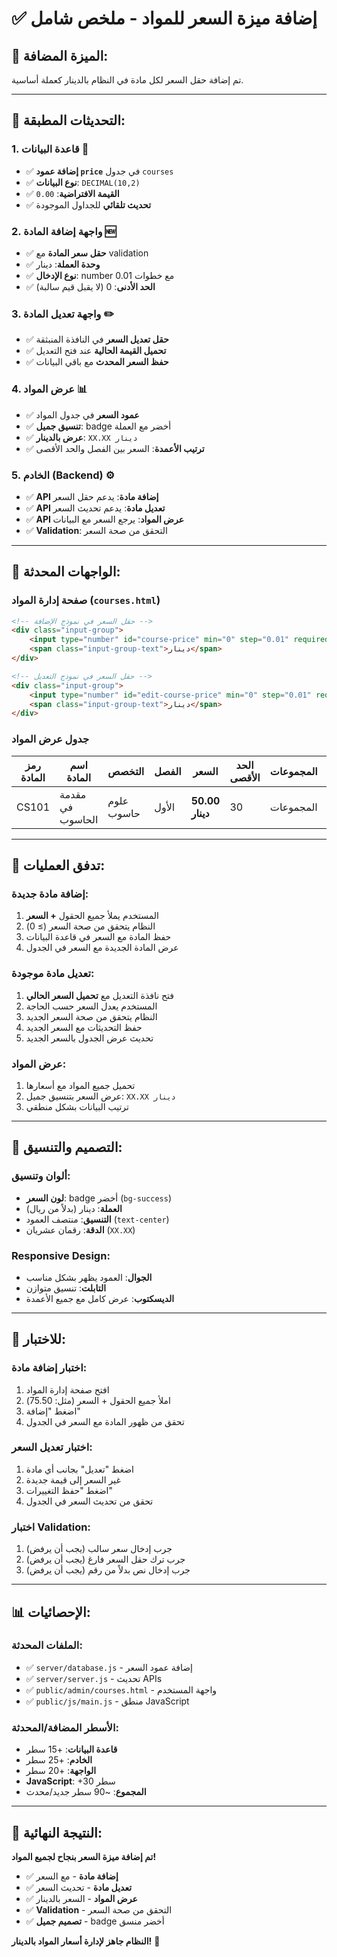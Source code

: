 # ✅ إضافة ميزة السعر للمواد - ملخص شامل

## 🎯 **الميزة المضافة:**
تم إضافة حقل السعر لكل مادة في النظام بالدينار كعملة أساسية.

---

## 🔧 **التحديثات المطبقة:**

### **1. قاعدة البيانات** 💾
- ✅ **إضافة عمود `price`** في جدول `courses`
- ✅ **نوع البيانات**: `DECIMAL(10,2)` 
- ✅ **القيمة الافتراضية**: `0.00`
- ✅ **تحديث تلقائي** للجداول الموجودة

### **2. واجهة إضافة المادة** 🆕
- ✅ **حقل سعر المادة** مع validation
- ✅ **وحدة العملة**: دينار
- ✅ **نوع الإدخال**: number مع خطوات 0.01
- ✅ **الحد الأدنى**: 0 (لا يقبل قيم سالبة)

### **3. واجهة تعديل المادة** ✏️
- ✅ **حقل تعديل السعر** في النافذة المنبثقة
- ✅ **تحميل القيمة الحالية** عند فتح التعديل
- ✅ **حفظ السعر المحدث** مع باقي البيانات

### **4. عرض المواد** 📊
- ✅ **عمود السعر** في جدول المواد
- ✅ **تنسيق جميل**: badge أخضر مع العملة
- ✅ **عرض بالدينار**: `XX.XX دينار`
- ✅ **ترتيب الأعمدة**: السعر بين الفصل والحد الأقصى

### **5. الخادم (Backend)** ⚙️
- ✅ **API إضافة مادة**: يدعم حقل السعر
- ✅ **API تعديل مادة**: يدعم تحديث السعر
- ✅ **API عرض المواد**: يرجع السعر مع البيانات
- ✅ **Validation**: التحقق من صحة السعر

---

## 📱 **الواجهات المحدثة:**

### **صفحة إدارة المواد** (`courses.html`)
```html
<!-- حقل السعر في نموذج الإضافة -->
<div class="input-group">
    <input type="number" id="course-price" min="0" step="0.01" required>
    <span class="input-group-text">دينار</span>
</div>

<!-- حقل السعر في نموذج التعديل -->
<div class="input-group">
    <input type="number" id="edit-course-price" min="0" step="0.01" required>
    <span class="input-group-text">دينار</span>
</div>
```

### **جدول عرض المواد**
| رمز المادة | اسم المادة | التخصص | الفصل | **السعر** | الحد الأقصى | المجموعات | الإجراءات |
|------------|------------|---------|--------|-----------|-------------|------------|-----------|
| CS101 | مقدمة في الحاسوب | علوم حاسوب | الأول | **50.00 دينار** | 30 | المجموعات | تعديل/حذف |

---

## 🔄 **تدفق العمليات:**

### **إضافة مادة جديدة:**
1. المستخدم يملأ جميع الحقول **+ السعر**
2. النظام يتحقق من صحة السعر (≥ 0)
3. حفظ المادة مع السعر في قاعدة البيانات
4. عرض المادة الجديدة مع السعر في الجدول

### **تعديل مادة موجودة:**
1. فتح نافذة التعديل مع **تحميل السعر الحالي**
2. المستخدم يعدل السعر حسب الحاجة
3. النظام يتحقق من صحة السعر الجديد
4. حفظ التحديثات مع السعر الجديد
5. تحديث عرض الجدول بالسعر الجديد

### **عرض المواد:**
1. تحميل جميع المواد مع أسعارها
2. عرض السعر بتنسيق جميل: `XX.XX دينار`
3. ترتيب البيانات بشكل منطقي

---

## 🎨 **التصميم والتنسيق:**

### **ألوان وتنسيق:**
- **لون السعر**: badge أخضر (`bg-success`)
- **العملة**: دينار (بدلاً من ريال)
- **التنسيق**: منتصف العمود (`text-center`)
- **الدقة**: رقمان عشريان (`XX.XX`)

### **Responsive Design:**
- **الجوال**: العمود يظهر بشكل مناسب
- **التابلت**: تنسيق متوازن
- **الديسكتوب**: عرض كامل مع جميع الأعمدة

---

## 🧪 **للاختبار:**

### **اختبار إضافة مادة:**
1. افتح صفحة إدارة المواد
2. املأ جميع الحقول + السعر (مثل: 75.50)
3. اضغط "إضافة"
4. تحقق من ظهور المادة مع السعر في الجدول

### **اختبار تعديل السعر:**
1. اضغط "تعديل" بجانب أي مادة
2. غير السعر إلى قيمة جديدة
3. اضغط "حفظ التغييرات"
4. تحقق من تحديث السعر في الجدول

### **اختبار Validation:**
1. جرب إدخال سعر سالب (يجب أن يرفض)
2. جرب ترك حقل السعر فارغ (يجب أن يرفض)
3. جرب إدخال نص بدلاً من رقم (يجب أن يرفض)

---

## 📊 **الإحصائيات:**

### **الملفات المحدثة:**
- ✅ `server/database.js` - إضافة عمود السعر
- ✅ `server/server.js` - تحديث APIs
- ✅ `public/admin/courses.html` - واجهة المستخدم
- ✅ `public/js/main.js` - منطق JavaScript

### **الأسطر المضافة/المحدثة:**
- **قاعدة البيانات**: +15 سطر
- **الخادم**: +25 سطر  
- **الواجهة**: +20 سطر
- **JavaScript**: +30 سطر
- **المجموع**: ~90 سطر جديد/محدث

---

## 🎉 **النتيجة النهائية:**

**تم إضافة ميزة السعر بنجاح لجميع المواد!**

- ✅ **إضافة مادة** - مع السعر
- ✅ **تعديل مادة** - تحديث السعر  
- ✅ **عرض المواد** - السعر بالدينار
- ✅ **Validation** - التحقق من صحة السعر
- ✅ **تصميم جميل** - badge أخضر منسق

**النظام جاهز لإدارة أسعار المواد بالدينار!** 🚀

